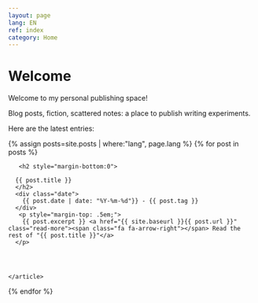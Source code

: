 ```yaml
---
layout: page
lang: EN
ref: index
category: Home
---
```


<h1>Welcome</h1>



 Welcome to my personal publishing space!
 
 Blog posts, fiction, scattered notes: a place to publish writing experiments.

<div class="posts">
  

  <p>Here are the latest entries:</p>
  {% assign posts=site.posts | where:"lang", page.lang %}
  {% for post in posts %}
    <article class="post">

       <h2 style="margin-bottom:0">
   
      {{ post.title }}
      </h2>
      <div class="date">
        {{ post.date | date: "%Y-%m-%d"}} - {{ post.tag }}
      </div>
       <p style="margin-top: .5em;">
        {{ post.excerpt }} <a href="{{ site.baseurl }}{{ post.url }}" class="read-more"><span class="fa fa-arrow-right"></span> Read the rest of "{{ post.title }}"</a>
      </p>


  

    </article>
  {% endfor %}
</div>
